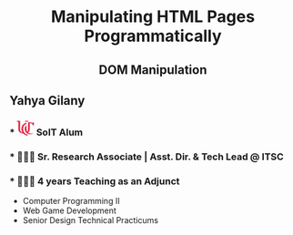 <h1 style="text-align: center">Manipulating HTML Pages Programmatically</h1>
<h2 style="text-align: center">DOM Manipulation</h2>

## Yahya Gilany
### * <img src="uc.png" style="width: 30px"/> SoIT Alum
### * 👨🏻‍💻 Sr. Research Associate | Asst. Dir. & Tech Lead @ ITSC
### * 👨🏻‍🏫 4 years Teaching as an Adjunct
  * Computer Programming II
  * Web Game Development
  * Senior Design Technical Practicums










